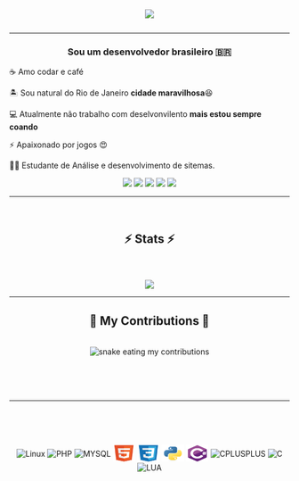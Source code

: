 <h1 align="center">
    <img src="https://readme-typing-svg.herokuapp.com/?font=SourceCodePro&size=35&center=true&vCenter=true&width=500&height=70&duration=4000&lines=Olá!+👋;+Eu+sou+Pierre+Moraes!;" />
</h1>

 <hr/>
 
<h3 align=center>Sou um desenvolvedor brasileiro 🇧🇷</h3>

<div align="left">
 
 ☕ Amo codar e café
 
 🏝 Sou natural do Rio de Janeiro **cidade maravilhosa**😆

💻 Atualmente não trabalho com deselvonvilento **mais estou sempre coando**

⚡ Apaixonado por jogos 😍

👨‍🎓 Estudante de Análise e desenvolvimento de sitemas.
 </div>
 
<div align=center> 
  <a href="https://instagram.com/pierremoraes.ofc" target="_blank"><img src="https://img.shields.io/badge/-Instagram-%23E4405F?style=for-the-badge&logo=instagram&logoColor=white" target="_blank"></a>
 	<a href="https://www.twitch.tv/pierremoraes.ofc" target="_blank"><img src="https://img.shields.io/badge/Twitch-9146FF?style=for-the-badge&logo=twitch&logoColor=white" target="_blank"></a>
 <a href="https://discord.gg/DQ5avyc" target="_blank"><img src="https://img.shields.io/badge/Discord-7289DA?style=for-the-badge&logo=discord&logoColor=white" target="_blank"></a> 
  <a href = "mailto:brunopierremoraes@gmail.com"><img src="https://img.shields.io/badge/-Gmail-%23333?style=for-the-badge&logo=gmail&logoColor=white" target="_blank"></a>
  <a href="https://br.linkedin.com/in/pierre-moraes-483b21263?trk=people-guest_people_search-card&original_referer=https%3A%2F%2Fbr.linkedin.com%2Fpub%2Fdir%2FPierre%2FMoraes" target="_blank"><img src="https://img.shields.io/badge/-LinkedIn-%230077B5?style=for-the-badge&logo=linkedin&logoColor=white" target="_blank"></a> 
  
</div>

 <hr/>
 
 <br/>
<h2 align="center">⚡ Stats ⚡</h2>
<br/><br/>

<div align=center>
  
<a href="https://github.com/anuraghazra/github-readme-stats">
  <img height=180em align="center" src="https://github-readme-stats.vercel.app/api?username=PierreMoraes&theme=dark&show_icons=true&include_all_commits=true&count_private=true" />
</a>
  
<!--<a href="https://github.com/anuraghazra/convoychat">
  <img height=180em align="center" src="https://github-readme-stats.vercel.app/api/top-langs?username=PierreMoraes&layout=compact&langs_count=16&theme=dark" />
</a>-->
  
</div>

 <hr/>


<div align="center">
  <h2>🐍 My Contributions 🐍</h2>
  <br>
  <img alt="snake eating my contributions" src="https://raw.githubusercontent.com/PierreMoraes/PierreMoraes/output/github-contribution-grid-snake.svg" />
  
  <br/><br/><br/>
</div>

 
 <hr/>
 
 
<br/><br/>
<div align=center style="display: inline_block"><br>
  <img align="center" alt="Linux" height="30" width="40" src="https://cdn.jsdelivr.net/gh/devicons/devicon@latest/icons/linux/linux-original.svg">
  <img align="center" alt="PHP" height="30" width="40" src="https://cdn.jsdelivr.net/gh/devicons/devicon@latest/icons/php/php-original.svg">
  <img align="center" alt="MYSQL" height="30" width="40" src="https://cdn.jsdelivr.net/gh/devicons/devicon@latest/icons/mysql/mysql-original.svg">
  <img align="center" alt="HTML" height="30" width="40" src="https://raw.githubusercontent.com/devicons/devicon/master/icons/html5/html5-original.svg">
  <img align="center" alt="CSS" height="30" width="40" src="https://raw.githubusercontent.com/devicons/devicon/master/icons/css3/css3-original.svg">
  <img align="center" alt="PYTHON" height="30" width="40" src="https://raw.githubusercontent.com/devicons/devicon/master/icons/python/python-original.svg">
  <img align="center" alt="CSHARP" height="30" width="40" src="https://raw.githubusercontent.com/devicons/devicon/master/icons/csharp/csharp-original.svg">
  <img align="center" alt="CPLUSPLUS" height="30" width="40" src="https://cdn.jsdelivr.net/gh/devicons/devicon@latest/icons/cplusplus/cplusplus-original.svg">
  <img align="center" alt="C" height="30" width="40" src="https://cdn.jsdelivr.net/gh/devicons/devicon@latest/icons/c/c-original.svg">
  <img align="center" alt="LUA" height="30" width="40" src="https://cdn.jsdelivr.net/gh/devicons/devicon@latest/icons/lua/lua-original.svg">
</div>

 

<br>
<!--
![Snake animation](https://github.com/PierreMoraes/blog/output/github-contribution-grid-snake.svg)-->
